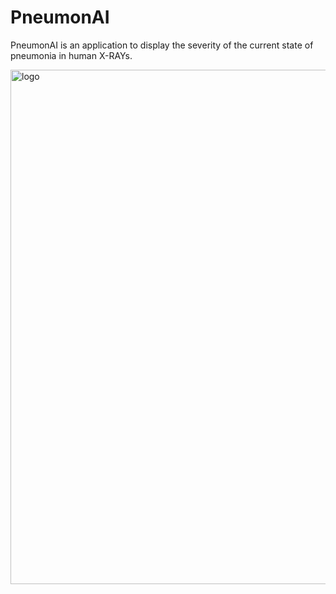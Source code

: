 # PneumonAI
PneumonAI is an application to display the severity of the current state of pneumonia in human X-RAYs.

<img width="823" alt="logo" src="https://github.com/RahulThennarasu/PneumonAI/assets/97413501/de4fe5e4-4e08-446b-96a4-61414ed3fa45">
